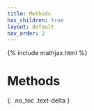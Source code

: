```yaml
---
title: Methods
has_children: true
layout: default
nav_order: 2
---
```

{% include mathjax.html %}

# Methods

{: .no_toc .text-delta }

